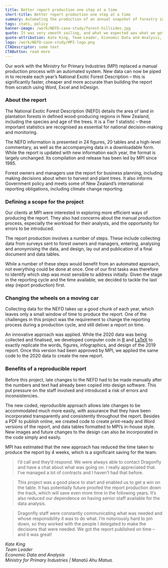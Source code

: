 ```yaml
---
title: Better report production one step at a time
short-title: Better report production one step at a time
summary: Automating the production of an annual snapshot of forestry in New Zealand
tags: stats, policy
banner-image: /work/NEFD-case-study/forest-hillsides.jpg
quote: It was very smooth sailing, and what we expected was what we got.
quote-attribution: Kate King, Team Leader, Economic Data and Analysis, Ministry for Primary Industries | Manatū Ahu Matua
logo: /work/NEFD-case-study/MPI-logo.png
CTADescriptor: some text
CTAButton: read more
---
```


 Our work with the Ministry for Primary Industries (MPI) replaced a manual production process with an automated system. New data can now be piped in to recreate each year’s National Exotic Forest Description – this is significantly faster, cheaper and more accurate than building the report from scratch using Word, Excel and InDesign.  

<!--more-->

### About the report

The National Exotic Forest Description (NEFD) details the area of land in plantation forests in defined wood-producing regions in New Zealand, including the species and age of the trees. It is a Tier 1 statistic – these important statistics are recognised as essential for national decision-making and monitoring.

The NEFD information is presented in 24 figures, 20 tables and a high-level commentary, as well as the accompanying data in a downloadable form. While the report is updated with new information each year, the format is largely unchanged. Its compilation and release has been led by MPI since 1985.

Forest owners and managers use the report for business planning, including making decisions about when to harvest and plant trees. It also informs Government policy and meets some of New Zealand’s international reporting obligations, including climate change reporting.

### Defining a scope for the project

Our clients at MPI were interested in exploring more efficient ways of producing the report. They also had concerns about the manual production process, especially the workload for their analysts, and the opportunity for errors to be introduced.

The report production involves a number of steps. These include collecting data from surveys sent to forest owners and managers, entering, analysing and anonymising the data, and design, lay out and publication of a final document and data tables.

While a number of these steps would benefit from an automated approach, not everything could be done at once. One of our first tasks was therefore to identify which step was most sensible to address initially. Given the stage in the reporting cycle and the time available, we decided to tackle the last step (report production) first.

### Changing the wheels on a moving car

Collecting data for the NEFD takes up a good chunk of each year, which leaves only a small window of time to produce the report. One of the challenges in this project was the requirement to change the reporting process during a production cycle, and still deliver a report on time.

An innovative approach was applied. While the 2020 data was being collected and finalised, we developed computer code in [R](https://www.r-project.org/) and [LaTeX](https://www.latex-project.org/) to exactly replicate the words, figures, infographics, and design of the 2019 report. Once this version had been approved by MPI, we applied the same code to the 2020 data to create the new report.

### Benefits of a reproducible report

Before this project, late changes to the NEFD had to be made manually after the numbers and text had already been copied into design software. This put pressure on the staff involved and introduced a risk of errors and inconsistencies.

The new coded, reproducible approach allows late changes to be accommodated much more easily, with assurance that they have been incorporated transparently and consistently throughout the report.
Besides a PDF to publish online, we created code to create print-ready and Word versions of the report, and data tables formatted to MPI’s in-house style. New images and future changes to the design can also be incorporated in the code simply and easily.

MPI has estimated that the new approach has reduced the time taken to produce the report by 4 weeks, which is a significant saving for the team.  


> I’d call and they’d respond. We were always able to contact Dragonfly and have a chat about what was going on. I really appreciated that. I’ve managed a lot of contracts and I haven’t had that before.

> This project was a good place to start and enabled us to get a win on the table. It has potentially future proofed the report production down the track, which will save even more time in the following years. It’s also reduced our dependence on having senior staff available for the data analysis.

> Dragonfly staff were constantly communicating what was needed and whose responsibility it was to do what. I’m notoriously hard to pin down, so they worked with the people I delegated to make the decisions that were needed. We got the report published on time – and it was great!


<cite>Kate King<br />
Team Leader<br />
Economic Data and Analysis<br />
Ministry for Primary Industries | Manatū Ahu Matua.</cite>
